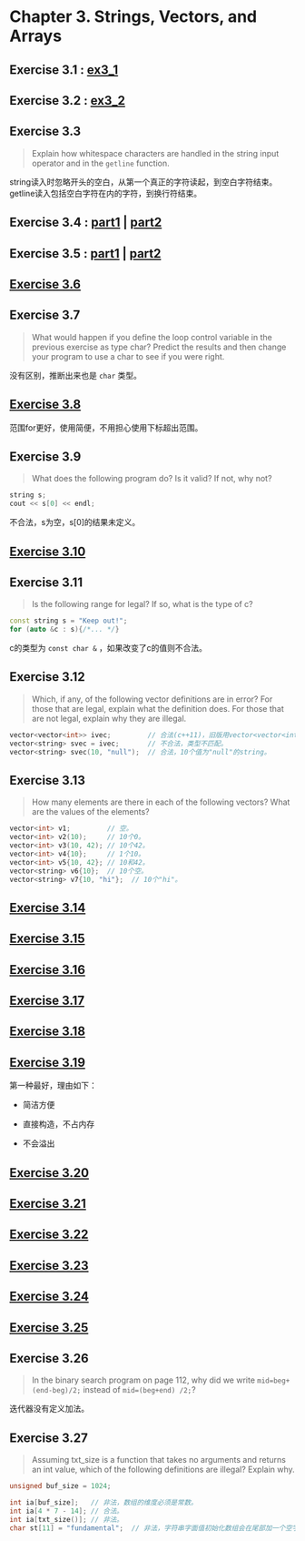 # Chapter 3. Strings, Vectors, and Arrays

## Exercise 3.1 : [ex3_1](ex3_1.cpp)

## Exercise 3.2 : [ex3_2](ex3_2.cpp)

## Exercise 3.3

>Explain how whitespace characters are handled in the string input operator and in the `getline` function.

string读入时忽略开头的空白，从第一个真正的字符读起，到空白字符结束。
getline读入包括空白字符在内的字符，到换行符结束。

## Exercise 3.4 : [part1](ex3_04a.cpp) | [part2](ex3_04b.cpp)

## Exercise 3.5 : [part1](ex3_05a.cpp) | [part2](ex3_05b.cpp)

## [Exercise 3.6](ex3_06.cpp)

## Exercise 3.7

> What would happen if you define the loop control variable in the previous exercise as type char? Predict the results and then change your program to use a char to see if you were right.

没有区别，推断出来也是 `char` 类型。

## [Exercise 3.8](ex3_08.cpp)

范围for更好，使用简便，不用担心使用下标超出范围。

## Exercise 3.9

>What does the following program do? Is it valid? If not, why not?

```cpp
string s;
cout << s[0] << endl;
```

不合法，s为空，s[0]的结果未定义。

## [Exercise 3.10](ex3_10.cpp)

## Exercise 3.11

>Is the following range for legal? If so, what is the type of c?

```cpp
const string s = "Keep out!";
for (auto &c : s){/*... */}
```
c的类型为 `const char &` ，如果改变了c的值则不合法。

## Exercise 3.12

>Which, if any, of the following vector definitions are in error?
For those that are legal, explain what the definition does.
For those that are not legal, explain why they are illegal.

```cpp
vector<vector<int>> ivec;         // 合法(c++11)，旧版用vector<vector<int> > ivec。
vector<string> svec = ivec;       // 不合法，类型不匹配。
vector<string> svec(10, "null");  // 合法，10个值为"null"的string。
```

## Exercise 3.13

>How many elements are there in each of the following vectors? What are the values of the elements?

```cpp
vector<int> v1;         // 空。
vector<int> v2(10);     // 10个0。
vector<int> v3(10, 42); // 10个42。
vector<int> v4{10};     // 1个10。
vector<int> v5{10, 42}; // 10和42。
vector<string> v6{10};  // 10个空。
vector<string> v7{10, "hi"};  // 10个"hi"。
```

## [Exercise 3.14](ex3_14.cpp)

## [Exercise 3.15](ex3_15.cpp)

## [Exercise 3.16](ex3_16.cpp)

## [Exercise 3.17](ex3_17.cpp)

## [Exercise 3.18](ex3_18.cpp)

## [Exercise 3.19](ex3_19.cpp)

第一种最好，理由如下：

- 简洁方便

- 直接构造，不占内存

- 不会溢出

## [Exercise 3.20](ex3_20.cpp)

## [Exercise 3.21](ex3_21.cpp)

## [Exercise 3.22](ex3_22.cpp)

## [Exercise 3.23](ex3_23.cpp)

## [Exercise 3.24](ex3_24.cpp)

## [Exercise 3.25](ex3_25.cpp)

## Exercise 3.26

>In the binary search program on page 112,
why did we write `mid=beg+(end-beg)/2;` instead of `mid=(beg+end) /2;`?

迭代器没有定义加法。

## Exercise 3.27

>Assuming txt_size is a function that takes no arguments
and returns an int value, which of the following definitions are illegal?
Explain why.

```cpp
unsigned buf_size = 1024;

int ia[buf_size];   // 非法，数组的维度必须是常数。
int ia[4 * 7 - 14]; // 合法。
int ia[txt_size()]; // 非法。
char st[11] = "fundamental";  // 非法，字符串字面值初始化数组会在尾部加一个空字符，空间不够。
```
